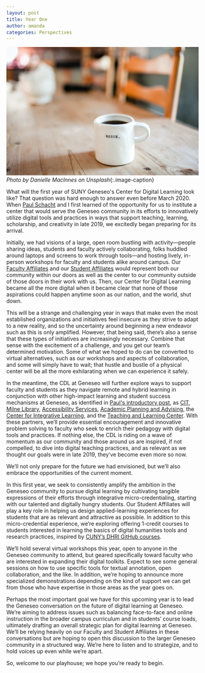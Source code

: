 ```yaml
---
layout: post
title: Year One
author: amanda
categories: Perspectives
---
```


![](/images/begin.jpg)
*Photo by Danielle MacInnes on Unsplash*{:.image-caption}

What will the first year of SUNY Geneseo's Center for Digital Learning look like? That question was hard enough to answer even before March 2020. When [Paul Schacht](https://www.geneseo.edu/cdl/leadership) and I first learned of the opportunity for us to institute a center that would serve the Geneseo community in its efforts to innovatively utilize digital tools and practices in ways that support teaching, learning, scholarship, and creativity in late 2019, we excitedly began preparing for its arrival.

Initially, we had visions of a large, open room bustling with activity—people sharing ideas, students and faculty actively collaborating, folks huddled around laptops and screens to work through tools—and hosting lively, in-person workshops for faculty and students alike around campus. Our [Faculty Affiliates]( https://www.geneseo.edu/cdl/faculty-affiliates) and our [Student Affiliates]( https://www.geneseo.edu/cdl/student-affiliates) would represent both our community within our doors as well as the center to our community outside of those doors in their work with us. Then, our Center for Digital Learning became all the more digital when it became clear that none of those aspirations could happen anytime soon as our nation, and the world, shut down.

This will be a strange and challenging year in ways that make even the most established organizations and initiatives feel insecure as they strive to adapt to a new reality, and so the uncertainty around beginning a new endeavor such as this is only amplified. However, that being said, there’s also a sense that these types of initiatives are increasingly necessary. Combine that sense with the excitement of a challenge, and you get our team’s determined motivation. Some of what we hoped to do can be converted to virtual alternatives, such as our workshops and aspects of collaboration, and some will simply have to wait; that hustle and bustle of a physical center will be all the more exhilarating when we can experience it safely.

In the meantime, the CDL at Geneseo will further explore ways to support faculty and students as they navigate remote and hybrid learning in conjunction with other high-impact learning and student success mechanisms at Geneseo, as identified in [Paul's introductory post](https://cdl-geneseo.github.io/2020/07/27/why/), as [CIT](https://www.geneseo.edu/cit), [Milne Library](https://library.geneseo.edu/), [Accessibility Services](https://www.geneseo.edu/accessibility-office), [Academic Planning and Advising](https://www.geneseo.edu/dean_office/dean-academic-planning-advising-dapa), the [Center for Integrative Learning](https://www.geneseo.edu/cil), and the [Teaching and Learning Center](https://www.geneseo.edu/tlc). With these partners, we’ll provide essential encouragement and innovative problem solving to faculty who seek to enrich their pedagogy with digital tools and practices. If nothing else, the CDL is riding on a wave of momentum as our community and those around us are inspired, if not compelled, to dive into digital teaching practices, and as relevant as we thought our goals were in late 2019, they’ve become even more so now.

We’ll not only prepare for the future we had envisioned, but we’ll also embrace the opportunities of the current moment.

In this first year, we seek to consistently amplify the ambition in the Geneseo community to pursue digital learning by cultivating tangible expressions of their efforts through integrative micro-credentialing, starting with our talented and digitally hungry students. Our Student Affiliates will play a key role in helping us design applied-learning experiences for students that are as relevant and attractive as possible. In addition to this micro-credential experience, we’re exploring offering 1-credit courses to students interested in learning the basics of digital humanities tools and research practices, inspired by [CUNY’s DHRI GitHub courses]( https://github.com/DHRI-Curriculum).

We’ll hold several virtual workshops this year, open to anyone in the Geneseo community to attend, but geared specifically toward faculty who are interested in expanding their digital toolkits. Expect to see some general sessions on how to use specific tools for textual annotation, open collaboration, and the like. In addition, we’re hoping to announce more specialized demonstrations depending on the kind of support we can get from those who have expertise in those areas as the year goes on.

Perhaps the most important goal we have for this upcoming year is to lead the Geneseo conversation on the future of digital learning at Geneseo. We’re aiming to address issues such as balancing face-to-face and online instruction in the broader campus curriculum and in students’ course loads, ultimately drafting an overall strategic plan for digital learning at Geneseo. We’ll be relying heavily on our Faculty and Student Affiliates in these conversations but are hoping to open this discussion to the larger Geneseo community in a structured way. We’re here to listen and to strategize, and to hold voices up even while we’re apart.

So, welcome to our playhouse; we hope you’re ready to begin.
